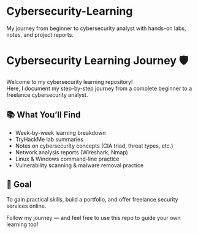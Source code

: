 # Cybersecurity-Learning
My journey from beginner to cybersecurity analyst with hands-on labs, notes, and project reports.
# Cybersecurity Learning Journey 🛡️

Welcome to my cybersecurity learning repository!  
Here, I document my step-by-step journey from a complete beginner to a freelance cybersecurity analyst.

## 📚 What You’ll Find
- Week-by-week learning breakdown
- TryHackMe lab summaries
- Notes on cybersecurity concepts (CIA triad, threat types, etc.)
- Network analysis reports (Wireshark, Nmap)
- Linux & Windows command-line practice
- Vulnerability scanning & malware removal practice

## 🧠 Goal
To gain practical skills, build a portfolio, and offer freelance security services online.

Follow my journey — and feel free to use this repo to guide your own learning too!
